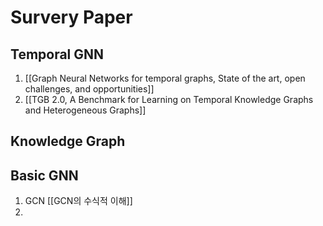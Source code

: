# Survery Paper
## Temporal GNN
1. [[Graph Neural Networks for temporal graphs, State of the art, open challenges, and opportunities]]
2. [[TGB 2.0, A Benchmark for Learning on Temporal Knowledge Graphs and Heterogeneous Graphs]]

## Knowledge Graph 


## Basic GNN
1. GCN
	[[GCN의 수식적 이해]]
2. 